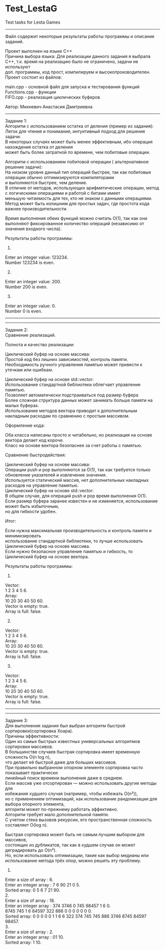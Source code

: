 # Test_LestaG
 Test tasks for Lesta Games 
**********************************************************************  

Файл содержит некоторые результаты работы программы и описание заданий.  

Проект выполнен на языке C++  
Причина выбора языка: Для реализации данного задания я выбрала  
C++, т.к. время на реализацию было не ограничено, задачи не используют  
доп. программы, код прост, компилируем и высокопроизводителен.  
Проект состоит из файлов:  

main.cpp - основной файл для запуска и тестирования функций  
Functions.cpp - функции  
FIFO.cpp - реализация циклических буферов  

Автор: Михневич Анастасия Дмитриевна  

**********************************************************************  
Задание 1:   
  Алгоритм с использованием остатка от деления (пример из задания):  
       Легок для чтения и понимания, интуитивный подход для решения задачи.  
       В некоторых случаях может быть менее эффективным, ибо операция нахождения остатка от деления  
      может быть более затратной по времени, чем побитовые операции.    

  Алгоритм с использованием побитовой операции ( альтернативное решение задачи):  
       На низком уровне данный тип операций быстрее, так как побитовые операции обычно оптимизируются компиляторами  
      и выполняются быстрее, чем деление.  
       В отличие от методов, использующих арифметические операции, метод с логическими операциями и работой с битами имеет  
      меньшую читаемость для тех, кто не знаком с данными операциями.  
       Метод может быть излишним для простых задач, где простота кода важнее производительности.  

  Время выполнения обеих функций можно считать O(1), так как они выполняют фиксированное количество операций (независимо от значения входного числа).  

Результаты работы программы:  

1.      
Enter an integer value:   123234.   
Number  123234  is even.    

2.       

Enter an integer value:   200.   
Number  200  is even.   

3.  
Enter an integer value:   0.   
Number  0  is even.  
  
    
**********************************  
**********************************  


Задание 2:  
Сравнение реализаций.  

 Полнота и качество реализации:  

Циклический буфер на основе массива:  
    Простой  код без лишних зависимостей, контроль памяти.  
    Необходимость ручного управления памятью может привести к утечкам или ошибкам.   
	
Циклический буфер на основе std::vector:  
   Использование стандартной библиотеки облегчает управление памятью.  
   Позволяет автоматически подстраиваться под размер буфера  
   Более сложная структура данных может занимать больше памяти на малых буферах.  
   Использование методов вектора  приводит к дополнительным  
   накладным расходам по сравнению с простым массивом.  

 Оформление кода:  

 Оба класса написаны просто и читабельно, но реализация на основе вектора делает код короче.  
 Класс на основе вектора безопаснее за счет работы с памятью.  

 Сравнение быстродействия:  

Циклический буфер на основе массива:  
 Операции push и pop выполняются за O(1), так как требуется только обновление указателей и извлечение значения.  
 Используется статический массив, нет дополнительных накладных расходов на управление памятью.  
Циклический буфер на основе std::vector:  
  В общем случае, для операций push и pop время выполнения  O(1).  
  Если размер буфера заранее известен и не изменяется, использование  может быть избыточным,  
  но для гибкости удобен.  

Итог:  

 Если нужна максимальная производительность и контроль памяти и минимизировать  
 использование стандартной библиотеки, то лучше использовать   
   Циклический буфер на основе массива.  
 Если нужно безопасное управление памятью и  гибкость, то   
   Циклический буфер на основе вектора.  

Результаты работы программы:  

1.      
Vector:    
1
2
3
4
5
6.  
Array:  
10
20
30
40
50
60.  
Vector is empty: true.   
Array is full: false.  

2.  
Vector:   
1
2
3
4
5
6.   
Array:   
10
20
30
40
50
60.   
Vector is empty: true.   
Array is full: false.

3.  
Vector:    
1
2
3
4
5
6.   
Array:   
10
20
30
40
50
60.   
Vector is empty: true.   
Array is full: false.

**********************************  
**********************************  

Задание 3:  
 Для выполнения задания был выбран алгоритм быстрой сортировки(сортировка Хоара).  
 Причины эффективности:  
 Один из самых быстрых известных универсальных алгоритмов сортировки массивов.  
 В большинстве случаев быстрая сортировка имеет временную сложность O(n log n),   
 что делает её быстрой даже для больших массивов.  
 При правильно выбранном опорном элементе сортировка часто показывает практически   
 линейный поиск времени выполнения даже в среднем.  
 Если массив уже отсортирован — можно использовать другие методы для   
 избежания худшего случая (например, чтобы избежать O(n²)),  
 но с применением оптимизаций, как использование рандомизации для выбора опорного элемента,   
 алгоритм может по-прежнему работать эффективно.  
 Алгоритм требует мало дополнительной памяти.   
 С учетом стека вызовов рекурсии, его пространственная сложность составляет O(log n).  
 
 Быстрая сортировка может быть не самым лучшим выбором для массивов,   
 состоящих из дубликатов, так как в худшем случае он может деградировать до O(n²).  
 Но, если использовать оптимизации, такие как выбор медианы или использование метода трёх опор, можно решить эту проблему.  


1.  
Enter a size of array  :   6.   
Enter an integer array :   7 6 90 21 0 5.   
Sorted array: 0 5 6 7 21 90.      
2.  
Enter a size of array  :   18.   
Enter an integer array :   374 3746 0 745 98457 1 6 0.   
8745 745 1 6 84597 322 886 0 0 0 0 0 0 0.   
Sorted array: 0 0 0 0 0 1 1 6 6 322 374 745 745 886 3746 8745 84597 98457.  
3.  
Enter a size of array  :   2.   
Enter an integer array :   01 10.   
Sorted array: 1 10. 


